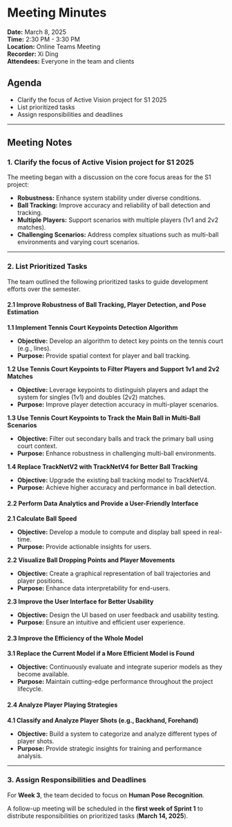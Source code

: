 # Meeting Minutes

**Date:** March 8, 2025  
**Time:** 2:30 PM - 3:30 PM  
**Location:** Online Teams Meeting  
**Recorder:** Xi Ding  
**Attendees:** Everyone in the team and clients  

## Agenda
- Clarify the focus of Active Vision project for S1 2025
- List prioritized tasks
- Assign responsibilities and deadlines
---

## Meeting Notes

### 1. Clarify the focus of Active Vision project for S1 2025

The meeting began with a discussion on the core focus areas for the S1 project:

- **Robustness:** Enhance system stability under diverse conditions.
- **Ball Tracking:** Improve accuracy and reliability of ball detection and tracking.
- **Multiple Players:** Support scenarios with multiple players (1v1 and 2v2 matches).
- **Challenging Scenarios:** Address complex situations such as multi-ball environments and varying court scenarios.

---

### 2. List Prioritized Tasks

The team outlined the following prioritized tasks to guide development efforts over the semester.  

#### 2.1 Improve Robustness of Ball Tracking, Player Detection, and Pose Estimation

**1.1 Implement Tennis Court Keypoints Detection Algorithm**  
- **Objective:** Develop an algorithm to detect key points on the tennis court (e.g., lines).  
- **Purpose:** Provide spatial context for player and ball tracking.  

**1.2 Use Tennis Court Keypoints to Filter Players and Support 1v1 and 2v2 Matches**  
- **Objective:** Leverage keypoints to distinguish players and adapt the system for singles (1v1) and doubles (2v2) matches.  
- **Purpose:** Improve player detection accuracy in multi-player scenarios.  

**1.3 Use Tennis Court Keypoints to Track the Main Ball in Multi-Ball Scenarios**  
- **Objective:** Filter out secondary balls and track the primary ball using court context.  
- **Purpose:** Enhance robustness in challenging multi-ball environments.  

**1.4 Replace TrackNetV2 with TrackNetV4 for Better Ball Tracking**  
- **Objective:** Upgrade the existing ball tracking model to TrackNetV4.  
- **Purpose:** Achieve higher accuracy and performance in ball detection.  

#### 2.2 Perform Data Analytics and Provide a User-Friendly Interface

**2.1 Calculate Ball Speed**  
- **Objective:** Develop a module to compute and display ball speed in real-time.  
- **Purpose:** Provide actionable insights for users.  

**2.2 Visualize Ball Dropping Points and Player Movements**  
- **Objective:** Create a graphical representation of ball trajectories and player positions.  
- **Purpose:** Enhance data interpretability for end-users.  

**2.3 Improve the User Interface for Better Usability**  
- **Objective:** Design the UI based on user feedback and usability testing.  
- **Purpose:** Ensure an intuitive and efficient user experience.  

#### 2.3 Improve the Efficiency of the Whole Model

**3.1 Replace the Current Model if a More Efficient Model is Found**  
- **Objective:** Continuously evaluate and integrate superior models as they become available.  
- **Purpose:** Maintain cutting-edge performance throughout the project lifecycle.  

#### 2.4 Analyze Player Playing Strategies

**4.1 Classify and Analyze Player Shots (e.g., Backhand, Forehand)**  
- **Objective:** Build a system to categorize and analyze different types of player shots.  
- **Purpose:** Provide strategic insights for training and performance analysis.  

---

### 3. Assign Responsibilities and Deadlines

For **Week 3**, the team decided to focus on **Human Pose Recognition**.  

A follow-up meeting will be scheduled in the **first week of Sprint 1** to distribute responsibilities on prioritized tasks (**March 14, 2025**).